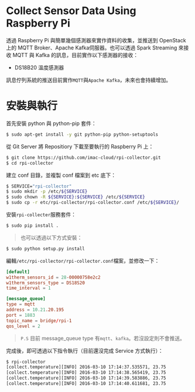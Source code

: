 # Collect Sensor Data Using Raspberry Pi
透過 Raspberry Pi 與簡單幾個感測器來實作資料的收集，並推送到 OpenStack 上的 MQTT Broker、Apache Kafka伺服器。也可以透過 Spark Streaming 來接收 MQTT 與 Kafka 的訊息，目前實作以下感測器的接收：
* DS18B20 溫度感測器

訊息佇列系統的推送目前實作```MQTT```與```Apache Kafka```，未來也會持續增加。

# 安裝與執行
首先安裝 python 與 python-pip 套件：
```sh
$ sudo apt-get install -y git python-pip python-setuptools
```

從 Git Server 將 Repositiory 下載至要執行的 Raspberry Pi 上：
```sh
$ git clone https://github.com/imac-cloud/rpi-collector.git
$ cd rpi-collector
```

建立 conf 目錄，並複製 conf 檔案到 etc 底下：
```sh
$ SERVICE="rpi-collector"
$ sudo mkdir -p /etc/${SERVICE}
$ sudo chown -R ${SERVICE}:${SERVICE} /etc/${SERVICE}
$ sudo cp -r etc/rpi-collector/rpi-collector.conf /etc/${SERVICE}/
```

安裝```rpi-collecter```服務套件：
```sh
$ sudo pip install .
```
> 也可以透過以下方式安裝：
```sh
$ sudo python setup.py install
```

編輯```/etc/rpi-collector/rpi-collector.conf```檔案，並修改一下：
```conf
[default]
w1therm_sensors_id = 28-00000758e2c2
w1therm_sensors_type = DS18S20
time_interval = 1

[message_queue]
type = mqtt
address = 10.21.20.195
port = 1883
topic_name = bridge/rpi-1
qos_level = 2
```
> ```P.S``` 目前 message_queue type 有```mqtt```、```kafka```。若沒設定則不會推送。

完成後，即可透過以下指令執行（目前還沒完成 Service 方式執行）：
```sh
$ rpi-collector
[collect.temperature][INFO] 2016-03-10 17:14:37.535571, 23.75
[collect.temperature][INFO] 2016-03-10 17:14:38.565419, 23.75
[collect.temperature][INFO] 2016-03-10 17:14:39.583886, 23.75
[collect.temperature][INFO] 2016-03-10 17:14:40.611681, 23.75
```
